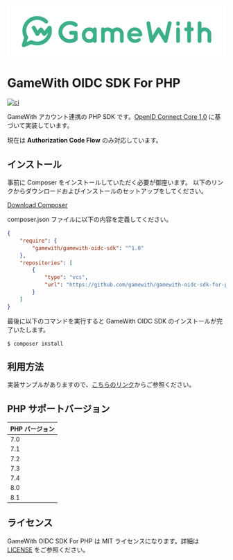 <p align="center">
    <img src=".github/logo.png">
</p>

# GameWith OIDC SDK For PHP
[![ci](https://github.com/GameWith/gamewith-oidc-sdk-for-php/actions/workflows/ci.yml/badge.svg)](https://github.com/GameWith/gamewith-oidc-sdk-for-php/actions/workflows/ci.yml)

GameWith アカウント連携の PHP SDK です。[OpenID Connect Core 1.0](https://openid.net/specs/openid-connect-core-1_0.html) に基づいて実装しています。

現在は **Authorization Code Flow** のみ対応しています。

## インストール

事前に Composer をインストールしていただく必要が御座います。
以下のリンクからダウンロードおよびインストールのセットアップをしてください。

[Download Composer](https://getcomposer.org/download)

composer.json ファイルに以下の内容を定義してください。

```json
{
    "require": {
        "gamewith/gamewith-oidc-sdk": "^1.0"
    },
    "repositories": [
        {
            "type": "vcs",
            "url": "https://github.com/gamewith/gamewith-oidc-sdk-for-php"
        }
    ]
}
```

最後に以下のコマンドを実行すると GameWith OIDC SDK のインストールが完了いたします。

```console
$ composer install
```

## 利用方法

実装サンプルがありますので、[こちらのリンク](./examples)からご参照ください。

## PHP サポートバージョン

| PHP バージョン |
| --- |
| 7.0 |
| 7.1 |
| 7.2 |
| 7.3 |
| 7.4 |
| 8.0 |
| 8.1 |

## ライセンス

GameWith OIDC SDK For PHP は MIT ライセンスになります。詳細は [LICENSE](./LICENSE) をご参照ください。
